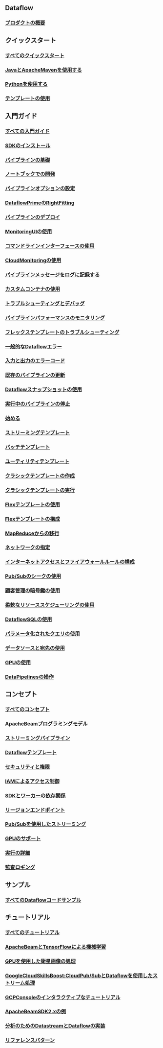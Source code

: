 ## Dataflow
### [プロダクトの概要](https://cloud.google.com/dataflow)
## クイックスタート
### [すべてのクイックスタート](https://cloud.google.com/dataflow/docs/quickstarts)
### [JavaとApacheMavenを使用する](https://cloud.google.com/dataflow/docs/quickstarts/create-pipeline-java)
### [Pythonを使用する](https://cloud.google.com/dataflow/docs/quickstarts/create-pipeline-python)
### [テンプレートの使用](https://cloud.google.com/dataflow/docs/quickstarts/create-streaming-pipeline-template)
## 入門ガイド
### [すべての入門ガイド](https://cloud.google.com/dataflow/docs/how-to)
### [SDKのインストール](https://cloud.google.com/dataflow/docs/guides/installing-beam-sdk)
### [パイプラインの基礎](https://cloud.google.com/dataflow/docs/guides/beam-creating-a-pipeline)
### [ノートブックでの開発](https://cloud.google.com/dataflow/docs/guides/interactive-pipeline-development)
### [パイプラインオプションの設定](https://cloud.google.com/dataflow/docs/guides/setting-pipeline-options)
### [DataflowPrimeのRightFitting](https://cloud.google.com/dataflow/docs/guides/right-fitting)
### [パイプラインのデプロイ](https://cloud.google.com/dataflow/docs/guides/deploying-a-pipeline)
### [MonitoringUIの使用](https://cloud.google.com/dataflow/docs/guides/using-monitoring-intf)
### [コマンドラインインターフェースの使用](https://cloud.google.com/dataflow/docs/guides/using-command-line-intf)
### [CloudMonitoringの使用](https://cloud.google.com/dataflow/docs/guides/using-cloud-monitoring)
### [パイプラインメッセージをログに記録する](https://cloud.google.com/dataflow/docs/guides/logging)
### [カスタムコンテナの使用](https://cloud.google.com/dataflow/docs/guides/using-custom-containers)
### [トラブルシューティングとデバッグ](https://cloud.google.com/dataflow/docs/guides/troubleshooting-your-pipeline)
### [パイプラインパフォーマンスのモニタリング](https://cloud.google.com/dataflow/docs/guides/profiling-a-pipeline)
### [フレックステンプレートのトラブルシューティング](https://cloud.google.com/dataflow/docs/guides/troubleshoot-templates)
### [一般的なDataflowエラー](https://cloud.google.com/dataflow/docs/guides/common-errors)
### [入力と出力のエラーコード](https://cloud.google.com/dataflow/docs/guides/input-and-output-error-codes)
### [既存のパイプラインの更新](https://cloud.google.com/dataflow/docs/guides/updating-a-pipeline)
### [Dataflowスナップショットの使用](https://cloud.google.com/dataflow/docs/guides/using-snapshots)
### [実行中のパイプラインの停止](https://cloud.google.com/dataflow/docs/guides/stopping-a-pipeline)
### [始める](https://cloud.google.com/dataflow/docs/guides/templates/provided-templates)
### [ストリーミングテンプレート](https://cloud.google.com/dataflow/docs/guides/templates/provided-streaming)
### [バッチテンプレート](https://cloud.google.com/dataflow/docs/guides/templates/provided-batch)
### [ユーティリティテンプレート](https://cloud.google.com/dataflow/docs/guides/templates/provided-utilities)
### [クラシックテンプレートの作成](https://cloud.google.com/dataflow/docs/guides/templates/creating-templates)
### [クラシックテンプレートの実行](https://cloud.google.com/dataflow/docs/guides/templates/running-templates)
### [Flexテンプレートの使用](https://cloud.google.com/dataflow/docs/guides/templates/using-flex-templates)
### [Flexテンプレートの構成](https://cloud.google.com/dataflow/docs/guides/templates/configuring-flex-templates)
### [MapReduceからの移行](https://cloud.google.com/dataflow/docs/guides/gae-mapreduce-migration)
### [ネットワークの指定](https://cloud.google.com/dataflow/docs/guides/specifying-networks)
### [インターネットアクセスとファイアウォールルールの構成](https://cloud.google.com/dataflow/docs/guides/routes-firewall)
### [Pub/Subのシークの使用](https://cloud.google.com/dataflow/docs/guides/using-cloud-pubsub-seek)
### [顧客管理の暗号鍵の使用](https://cloud.google.com/dataflow/docs/guides/customer-managed-encryption-keys)
### [柔軟なリソーススケジューリングの使用](https://cloud.google.com/dataflow/docs/guides/flexrs)
### [DataflowSQLの使用](https://cloud.google.com/dataflow/docs/guides/sql/dataflow-sql-intro)
### [パラメータ化されたクエリの使用](https://cloud.google.com/dataflow/docs/guides/sql/parameterized-queries)
### [データソースと宛先の使用](https://cloud.google.com/dataflow/docs/guides/sql/data-sources-destinations)
### [GPUの使用](https://cloud.google.com/dataflow/docs/guides/using-gpus)
### [DataPipelinesの操作](https://cloud.google.com/dataflow/docs/guides/data-pipelines)
## コンセプト
### [すべてのコンセプト](https://cloud.google.com/dataflow/docs/concepts)
### [ApacheBeamプログラミングモデル](https://cloud.google.com/dataflow/docs/concepts/beam-programming-model)
### [ストリーミングパイプライン](https://cloud.google.com/dataflow/docs/concepts/streaming-pipelines)
### [Dataflowテンプレート](https://cloud.google.com/dataflow/docs/concepts/dataflow-templates)
### [セキュリティと権限](https://cloud.google.com/dataflow/docs/concepts/security-and-permissions)
### [IAMによるアクセス制御](https://cloud.google.com/dataflow/docs/concepts/access-control)
### [SDKとワーカーの依存関係](https://cloud.google.com/dataflow/docs/concepts/sdk-worker-dependencies)
### [リージョンエンドポイント](https://cloud.google.com/dataflow/docs/concepts/regional-endpoints)
### [Pub/Subを使用したストリーミング](https://cloud.google.com/dataflow/docs/concepts/streaming-with-cloud-pubsub)
### [GPUのサポート](https://cloud.google.com/dataflow/docs/concepts/gpu-support)
### [実行の詳細](https://cloud.google.com/dataflow/docs/concepts/execution-details)
### [監査ロギング](https://cloud.google.com/dataflow/docs/audit-logging)
## サンプル
### [すべてのDataflowコードサンプル](https://cloud.google.com/dataflow/docs/samples)
## チュートリアル
### [すべてのチュートリアル](https://cloud.google.com/dataflow/docs/tutorials)
### [ApacheBeamとTensorFlowによる機械学習](https://cloud.google.com/dataflow/docs/tutorials/molecules-walkthrough)
### [GPUを使用した衛星画像の処理](https://cloud.google.com/dataflow/docs/tutorials/satellite-images-gpus)
### [GoogleCloudSkillsBoost:CloudPub/SubとDataflowを使用したストリーム処理](https://www.cloudskillsboost.google/focuses/18457?parent=catalog)
### [GCPConsoleのインタラクティブなチュートリアル](https://console.cloud.google.com/dataflow?walkthrough_tutorial_id=dataflow_index)
### [ApacheBeamSDK2.xの例](https://cloud.google.com/dataflow/docs/tutorials/beam-samples)
### [分析のためのDatastreamとDataflowの実装](https://cloud.google.com/datastream/docs/implementing-datastream-dataflow-analytics)
### [リファレンスパターン](https://cloud.google.com/dataflow/docs/tutorials/reference-patterns)